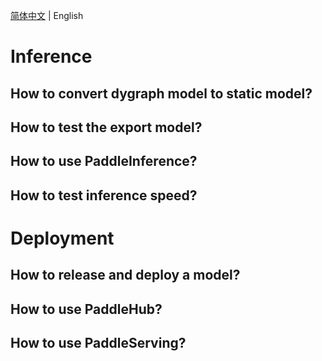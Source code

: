 [简体中文](../../zh-CN/tutorials/deployment.md) | English

# Inference

## How to convert dygraph model to static model?

## How to test the export model?

## How to use PaddleInference?

## How to test inference speed?


# Deployment

## How to release and deploy a model?

## How to use PaddleHub?

## How to use PaddleServing?
